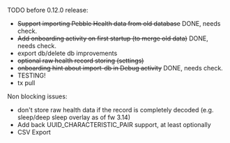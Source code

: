 TODO before 0.12.0 release:

* ~~Support importing Pebble Health data from old database~~ DONE, needs check.
* ~~Add onboarding activity on first startup (to merge old data)~~ DONE, needs check.
* export db/delete db improvements
* ~~optional raw health record storing (settings)~~
* ~~onboarding hint about import-db in Debug activity~~ DONE, needs check.
* TESTING!
* tx pull

Non blocking issues:

* don't store raw health data if the record is completely decoded (e.g. sleep/deep sleep overlay as of fw 3.14)
* Add back UUID_CHARACTERISTIC_PAIR support, at least optionally
* CSV Export

